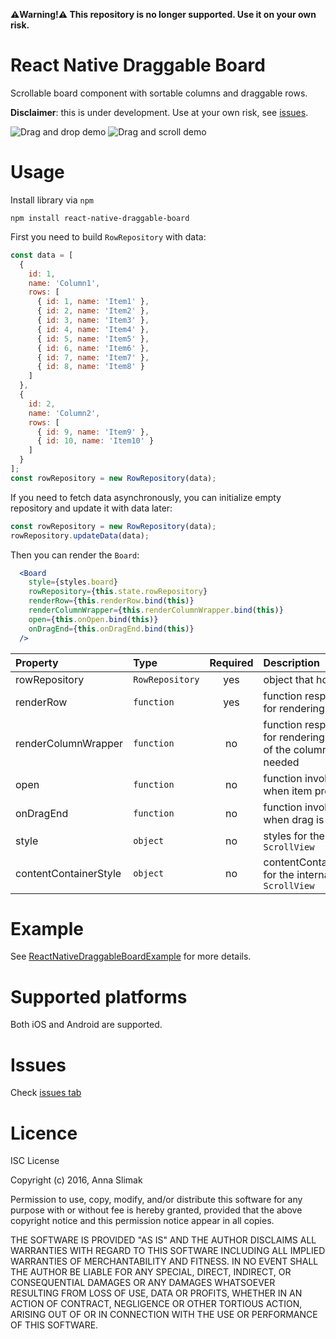 **⚠️Warning!⚠️ This repository is no longer supported. Use it on your own risk.**

# React Native Draggable Board

Scrollable board component with sortable columns and draggable rows.

**Disclaimer**: this is under development. Use at your own risk, see
[issues](https://github.com/lesniakania/react-native-draggable-board/issues).

![Drag and drop demo](https://github.com/lesniakania/react-native-draggable-board/raw/master/drag-and-drop-demo.gif) ![Drag and scroll demo](https://github.com/lesniakania/react-native-draggable-board/raw/master/drag-and-scroll-demo.gif)

# Usage

Install library via `npm`

`npm install react-native-draggable-board`

First you need to build `RowRepository` with data:

```js
const data = [
  {
    id: 1,
    name: 'Column1',
    rows: [
      { id: 1, name: 'Item1' },
      { id: 2, name: 'Item2' },
      { id: 3, name: 'Item3' },
      { id: 4, name: 'Item4' },
      { id: 5, name: 'Item5' },
      { id: 6, name: 'Item6' },
      { id: 7, name: 'Item7' },
      { id: 8, name: 'Item8' }
    ]
  },
  {
    id: 2,
    name: 'Column2',
    rows: [
      { id: 9, name: 'Item9' },
      { id: 10, name: 'Item10' }
    ]
  }
];
const rowRepository = new RowRepository(data);
```

If you need to fetch data asynchronously, you can initialize empty
repository and update it with data later:

```js
const rowRepository = new RowRepository(data);
rowRepository.updateData(data);
```

Then you can render the `Board`:

```jsx
  <Board
    style={styles.board}
    rowRepository={this.state.rowRepository}
    renderRow={this.renderRow.bind(this)}
    renderColumnWrapper={this.renderColumnWrapper.bind(this)}
    open={this.onOpen.bind(this)}
    onDragEnd={this.onDragEnd.bind(this)}
  />
```

| Property | Type | Required | Description |
| :--- | :--- | :---: | :--- |
| rowRepository | `RowRepository` | yes | object that holds data |
| renderRow | `function` | yes | function responsible for rendering row item |
| renderColumnWrapper | `function` | no | function responsible for rendering wrapper of the column if needed |
| open | `function` | no | function invoked when item pressed |
| onDragEnd | `function` | no | function invoked when drag is finished |
| style | `object` | no | styles for the internal `ScrollView`|
| contentContainerStyle | `object` | no | contentContainerStyle for the internal `ScrollView` |


# Example

See [ReactNativeDraggableBoardExample](https://github.com/lesniakania/ReactNativeDraggableBoardExample) for more details.

# Supported platforms

Both iOS and Android are supported.

# Issues

Check [issues tab](https://github.com/lesniakania/react-native-draggable-board/issues)

# Licence

ISC License

Copyright (c) 2016, Anna Slimak

Permission to use, copy, modify, and/or distribute this software for any purpose with or without fee is hereby granted, provided that the above copyright notice and this permission notice appear in all copies.

THE SOFTWARE IS PROVIDED "AS IS" AND THE AUTHOR DISCLAIMS ALL WARRANTIES WITH REGARD TO THIS SOFTWARE INCLUDING ALL IMPLIED WARRANTIES OF MERCHANTABILITY AND FITNESS. IN NO EVENT SHALL THE AUTHOR BE LIABLE FOR ANY SPECIAL, DIRECT, INDIRECT, OR CONSEQUENTIAL DAMAGES OR ANY DAMAGES WHATSOEVER RESULTING FROM LOSS OF USE, DATA OR PROFITS, WHETHER IN AN ACTION OF CONTRACT, NEGLIGENCE OR OTHER TORTIOUS ACTION, ARISING OUT OF OR IN CONNECTION WITH THE USE OR PERFORMANCE OF THIS SOFTWARE.


